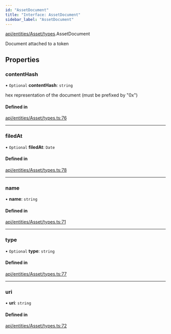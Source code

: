 ```yaml
---
id: "AssetDocument"
title: "Interface: AssetDocument"
sidebar_label: "AssetDocument"
---
```


[api/entities/Asset/types](../../../../../../modules/API/Entities/Asset/Types/Types.md).AssetDocument

Document attached to a token

## Properties

### contentHash

• `Optional` **contentHash**: `string`

hex representation of the document (must be prefixed by "0x")

#### Defined in

[api/entities/Asset/types.ts:76](https://github.com/PolymeshAssociation/polymesh-sdk/blob/978e4ded6/src/api/entities/Asset/types.ts#L76)

___

### filedAt

• `Optional` **filedAt**: `Date`

#### Defined in

[api/entities/Asset/types.ts:78](https://github.com/PolymeshAssociation/polymesh-sdk/blob/978e4ded6/src/api/entities/Asset/types.ts#L78)

___

### name

• **name**: `string`

#### Defined in

[api/entities/Asset/types.ts:71](https://github.com/PolymeshAssociation/polymesh-sdk/blob/978e4ded6/src/api/entities/Asset/types.ts#L71)

___

### type

• `Optional` **type**: `string`

#### Defined in

[api/entities/Asset/types.ts:77](https://github.com/PolymeshAssociation/polymesh-sdk/blob/978e4ded6/src/api/entities/Asset/types.ts#L77)

___

### uri

• **uri**: `string`

#### Defined in

[api/entities/Asset/types.ts:72](https://github.com/PolymeshAssociation/polymesh-sdk/blob/978e4ded6/src/api/entities/Asset/types.ts#L72)
